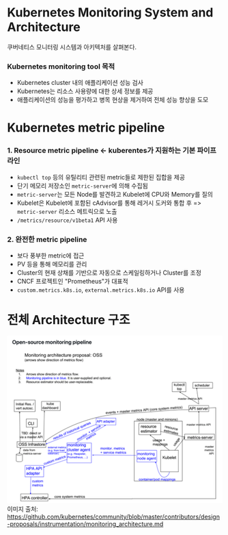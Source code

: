 # Kubernetes Monitoring System and Architecture

쿠버네티스 모니터링 시스템과 아키텍처를 살펴본다.

### Kubernetes monitoring tool 목적

* Kubernetes cluster 내의 애플리케이션 성능 검사
* Kubernetes는 리소스 사용량에 대한 상세 정보를 제공
* 애플리케이션의 성능을 평가하고 병목 현상을 제거하여 전체 성능 향상을 도모

# Kubernetes metric pipeline

### 1. Resource metric pipeline <- kuberentes가 지원하는 기본 파이프라인

* `kubectl top` 등의 유틸리티 관련된 metric들로 제한된 집합을 제공
* 단기 메모리 저장소인 `metric-server`에 의해 수집됨
* `metric-server`는 모든 Node를 발견하고 Kubelet에 CPU와 Memory를 질의
* Kubelet은 Kubelet에 포함된 cAdvisor를 통해 레거시 도커와 통합 후 => `metric-server` 리소스 메트릭으로 노출
* `/metrics/resource/v1beta1` API 사용

### 2. 완전한 metric pipeline
* 보다 풍부한 metric에 접근
* PV 등을 통해 메모리를 관리
* Cluster의 현재 상채를 기반으로 자동으로 스케일링하거나 Cluster를 조정
* CNCF 프로젝트인 "Prometheus"가 대표적
* `custom.metrics.k8s.io`, `external.metrics.k8s.io` API를 사용

# 전체 Architecture 구조

![](/STEP3-resource-logging-monitoring/images/01-cluster-component-monitoring-1.png)
이미지 출처: https://github.com/kubernetes/community/blob/master/contributors/design-proposals/instrumentation/monitoring_architecture.md